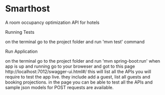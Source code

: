 # Smarthost
A room occupancy optimization API for hotels

Running Tests

on the terminal go to the project folder and run 'mvn test' command

Run Application

on the terminal go to the project folder and run 'mvn spring-boot:run'
when app is up and running go to your broweser and got to this page http://localhost:7012/swagger-ui.html#/
this will list all the APIs you will require to test the app live.
they include add a guest, list all guests and booking projections. in the page you can be able to test all the APIs and
sample json models for POST requests are available.
